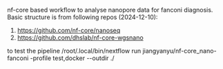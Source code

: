 nf-core based workflow to analyse nanopore data for fanconi diagnosis.
Basic structure is from following repos (2024-12-10):
1. https://github.com/nf-core/nanoseq
2. https://github.com/dhslab/nf-core-wgsnano

to test the pipeline /root/.local/bin/nextflow run jiangyanyu/nf-core_nano-fanconi -profile test,docker --outdir ./
